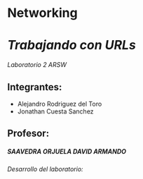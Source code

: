 # Networking

***Trabajando con URLs***
======

*Laboratorio 2 ARSW*

  Integrantes:
  -------
  * Alejandro Rodriguez del Toro
  * Jonathan Cuesta Sanchez
  

  Profesor:
  -------
  ##### SAAVEDRA ORJUELA DAVID ARMANDO

*_Desarrollo del laboratorio:_*
